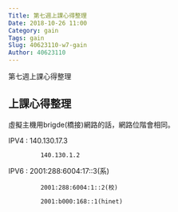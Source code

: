```yaml
---
Title: 第七週上課心得整理
Date: 2018-10-26 11:00
Category: gain
Tags: gain
Slug: 40623110-w7-gain
Author: 40623110
---
```


第七週上課心得整理

<!-- PELICAN_END_SUMMARY -->

上課心得整理
----

虛擬主機用brigde(橋接)網路的話，網路位階會相同。

IPV4 :
             140.130.17.3

             140.130.1.2

IPV6 :
             2001:288:6004:17::3(系)

             2001:288:6004:1::2(校)

             2001:b000:168::1(hinet)
